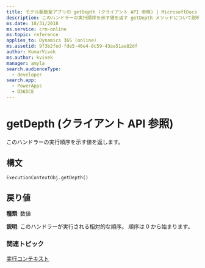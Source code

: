 ```yaml
---
title: モデル駆動型アプリの getDepth (クライアント API 参照) | MicrosoftDocs
description: このハンドラーの実行順序を示す値を返す getDepth メソッドについて説明します。
ms.date: 10/31/2018
ms.service: crm-online
ms.topic: reference
applies_to: Dynamics 365 (online)
ms.assetid: 9f3b2fed-fde5-46e4-8c59-43aa51aa82df
author: KumarVivek
ms.author: kvivek
manager: amyla
search.audienceType:
  - developer
search.app:
  - PowerApps
  - D365CE
---
```

# <a name="getdepth-client-api-reference"></a>getDepth (クライアント API 参照)



このハンドラーの実行順序を示す値を返します。

## <a name="syntax"></a>構文

`ExecutionContextObj.getDepth()`

## <a name="return-value"></a>戻り値

**種類**: 数値

**説明**: このハンドラーが実行される相対的な順序。 順序は 0 から始まります。


### <a name="related-topics"></a>関連トピック
[実行コンテキスト](../execution-context.md)





